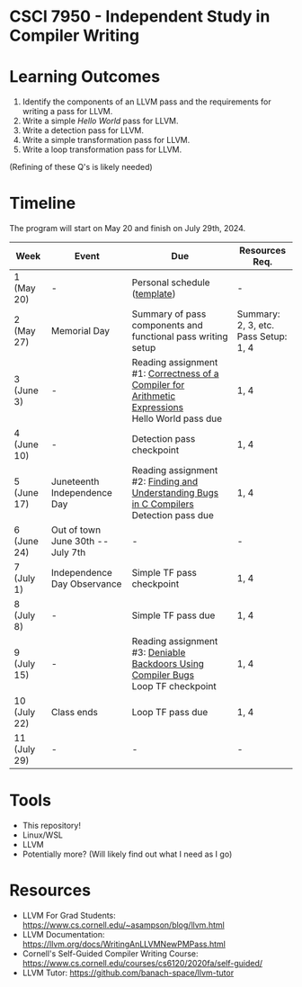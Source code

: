 # CSCI 7950 - Independent Study in Compiler Writing

# Learning Outcomes
<!--
Please, list your research questions & goals (aka learning outcomes): what questions do you want to answer, what skills do you want to develop, what you hope to gain if you complete this class successfully.

Remember:

    1. Learning outcomes should be specific and well defined.
    2. Learning outcomes should be realistic and achievable.
    3. Learning outcomes should be measureable.
    4. Learning outcomes should be written in simple language with active verbs.
    
    (<https://www.colorado.edu/oda/sites/default/files/attached-files/program_learning_outcomes_v2.pdf>)

    Another potentially good source to help you draft your learning outcomes is <https://assessment.wisc.edu/student-learning-outcomes/writing-student-learning-outcomes/>.
    
Examples includes:

    - Developing a pass that can be integrated in the latest available version of LLVM and displays "Hello world" in the terminal when a program is compiled.
    - Write a parser for a simple language capable of handling variable declaration and conditional statements.
    - Understand the difference between SLR parsers, LALR parsers, LR(1) parsers, and generalized LR parsers.
-->

1. Identify the components of an LLVM pass and the requirements for writing a pass for LLVM.
2. Write a simple _Hello World_ pass for LLVM.
3. Write a detection pass for LLVM.
4. Write a simple transformation pass for LLVM.
5. Write a loop transformation pass for LLVM.

(Refining of these Q's is likely needed)

# Timeline

<!-- Tweak the following table as needed to enter your goal, timelines, deliverables, … -->

The program will start on May 20 and finish on July 29th, 2024.

| Week         | Event                             | Due                                                                                                                                                        | Resources Req.                               |
|--------------|-----------------------------------|------------------------------------------------------------------------------------------------------------------------------------------------------------|----------------------------------------------|
| 1 (May 20)   | -                                 | Personal schedule ([template](https://spots.augusta.edu/caubert/teaching/2024/summer/csci8510/templates/template.md))                                      | -                                            |
| 2 (May 27)   | Memorial Day                      | Summary of pass components and functional pass writing setup                                                                                               | Summary: 2, 3, etc.<br>Pass Setup: 1, 4      |
| 3 (June 3)   | -                                 | Reading assignment #1: [Correctness of a Compiler for Arithmetic Expressions](http://jmc.stanford.edu/articles/mcpain.html)<br>Hello World pass due        | 1, 4                                         |
| 4 (June 10)  | -                                 | Detection pass checkpoint                                                                                                                                  | 1, 4                                         |
| 5 (June 17)  | Juneteenth Independence Day       | Reading assignment #2: [Finding and Understanding Bugs in C Compilers](https://users.cs.utah.edu/~regehr/papers/pldi11-preprint.pdf)<br>Detection pass due | 1, 4                                         |
| 6 (June 24)  | Out of town June 30th -- July 7th | -                                                                                                                                                          | -                                            |
| 7 (July 1)   | Independence Day Observance       | Simple TF pass checkpoint                                                                                                                                  | 1, 4                                         |
| 8 (July 8)   | -                                 | Simple TF pass due                                                                                                                                         | 1, 4                                         |
| 9 (July 15)  | -                                 | Reading assignment #3: [Deniable Backdoors Using Compiler Bugs](https://www.alchemistowl.org/pocorgtfo/pocorgtfo08.pdf#page=7)<br>Loop TF checkpoint       | 1, 4                                         |
| 10 (July 22) | Class ends                        | Loop TF pass due                                                                                                                                           | 1, 4                                         |
| 11 (July 29) | -                                 | -                                                                                                                                                          | -                                            |



<!-- Once you are done with your timeline, please go back to your learning outcomes (research questions / goals), and wonder: are you giving you enough time to complete them all? Did new learning outcomes emerge from your timeline? If your mapping from weeks to learning outcomes, or from learning outcomes to weeks is partial, then something is wrong.-->

# Tools
- This repository!
- Linux/WSL
- LLVM
- Potentially more? (Will likely find out what I need as I go)
<!-- List the tools & services you will be using. Please, prefer cross-OS, open-source & free tools as much as possible, and prefer if possible services that are free of charge. -->

# Resources
- LLVM For Grad Students: https://www.cs.cornell.edu/~asampson/blog/llvm.html
- LLVM Documentation: https://llvm.org/docs/WritingAnLLVMNewPMPass.html
- Cornell's Self-Guided Compiler Writing Course: https://www.cs.cornell.edu/courses/cs6120/2020fa/self-guided/
- LLVM Tutor: https://github.com/banach-space/llvm-tutor


<!--
List the resources you plan on using, ideally with precise bibliographical references and / or links.
Be specific: don't go on listing all the textbooks ever written on compilers, but refer precisely to e.g., Chapters or Sections of various material. Ideally, you could even tie those references back to your learning outcomes and (transitively) to your timeline.
-->
